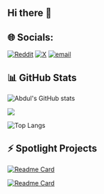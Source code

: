 ## Hi there 👋

<!--
**abdullateefsherani07/abdullateefsherani07** is a ✨ _special_ ✨ repository because its `README.md` (this file) appears on your GitHub profile.

Here are some ideas to get you started:

- 🔭 I’m currently working on ...
- 🌱 I’m currently learning ...
- 👯 I’m looking to collaborate on ...
- 🤔 I’m looking for help with ...
- 💬 Ask me about ...
- 📫 How to reach me: ...
- 😄 Pronouns: ...
- ⚡ Fun fact: ...
-->
## 🌐 Socials:
[![Reddit](https://img.shields.io/badge/Reddit-000000?style=flat&logo=Reddit&logoColor=%232AA889)](https://reddit.com/user/OverAndOutNerd)
[![X](https://img.shields.io/badge/X-000000?style=flat&logo=x&logoColor=%232AA889)](https://x.com/Tech_Abdul_) 
[![email](https://img.shields.io/badge/Email-000000?style=flat&logo=gmail&logoColor=%232AA889)](mailto:abduldeveloper30@gmail.com)

## 📊 GitHub Stats
![Abdul's GitHub stats](https://github-readme-stats.vercel.app/api?username=abdullateefsherani07&custom_title=Abdul's%20Github%20Stats&show_icons=true&theme=gotham&rank_icon=github)

![](https://nirzak-streak-stats.vercel.app/?user=abdullateefsherani07&theme=gotham&hide_border=false)

![Top Langs](https://github-readme-stats.vercel.app/api/top-langs/?username=abdullateefsherani07&layout=compact&theme=gotham)

## ⚡ Spotlight Projects

[![Readme Card](https://github-readme-stats.vercel.app/api/pin/?username=abdullateefsherani07&repo=deviceinfo&theme=gotham)](https://github.com/abdullateefsherani07/deviceinfo)

[![Readme Card](https://github-readme-stats.vercel.app/api/pin/?username=abdullateefsherani07&repo=basket&theme=gotham)](https://github.com/abdullateefsherani07/basket)
